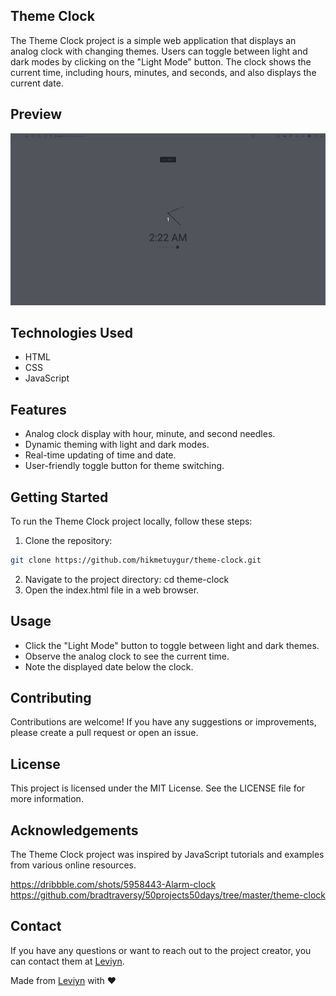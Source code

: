## Theme Clock

The Theme Clock project is a simple web application that displays an analog clock with changing themes. Users can toggle between light and dark modes by clicking on the "Light Mode" button. The clock shows the current time, including hours, minutes, and seconds, and also displays the current date.

## Preview

![Clock Demo](/assets/theme-clock.gif)

## Technologies Used

- HTML
- CSS
- JavaScript

## Features

- Analog clock display with hour, minute, and second needles.
- Dynamic theming with light and dark modes.
- Real-time updating of time and date.
- User-friendly toggle button for theme switching.

## Getting Started

To run the Theme Clock project locally, follow these steps:

1. Clone the repository:

```bash
git clone https://github.com/hikmetuygur/theme-clock.git
```

2. Navigate to the project directory: cd theme-clock
3. Open the index.html file in a web browser.

## Usage

- Click the "Light Mode" button to toggle between light and dark themes.
- Observe the analog clock to see the current time.
- Note the displayed date below the clock.

## Contributing

Contributions are welcome! If you have any suggestions or improvements, please create a pull request or open an issue.

## License

This project is licensed under the MIT License. See the LICENSE file for more information.

## Acknowledgements

The Theme Clock project was inspired by JavaScript tutorials and examples from various online resources.

https://dribbble.com/shots/5958443-Alarm-clock
https://github.com/bradtraversy/50projects50days/tree/master/theme-clock

## Contact

If you have any questions or want to reach out to the project creator, you can contact them at <a href="https://twitter.com/iamleviyn">Leviyn</a>.

Made from <a href="https://twitter.com/iamleviyn">Leviyn</a> with :heart:
